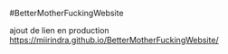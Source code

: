 #BetterMotherFuckingWebsite

ajout de lien en production  https://miirindra.github.io/BetterMotherFuckingWebsite/
